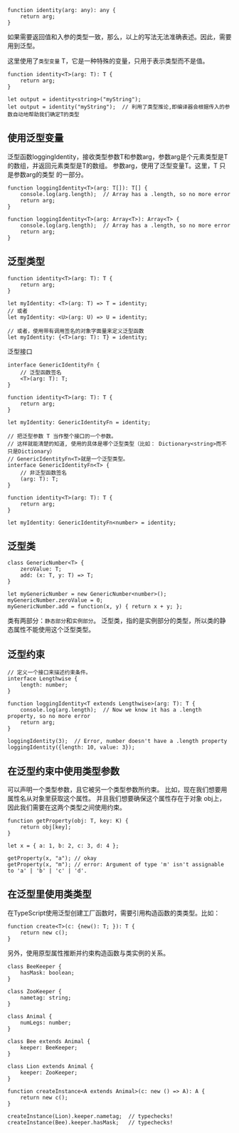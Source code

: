

```
function identity(arg: any): any {
    return arg;
}
```

如果需要返回值和入参的类型一致，那么，以上的写法无法准确表述。因此，需要用到泛型。

这里使用了`类型变量` T，它是一种特殊的变量，只用于表示类型而不是值。
```
function identity<T>(arg: T): T {
    return arg;
}

let output = identity<string>("myString");
let output = identity("myString");  // 利用了类型推论,即编译器会根据传入的参数自动地帮助我们确定T的类型
```


##  使用泛型变量


泛型函数loggingIdentity，接收类型参数T和参数arg，参数arg是个元素类型是T的数组，并返回元素类型是T的数组。
参数arg，使用了泛型变量T。这里，T 只是参数arg的类型 的一部分。
```
function loggingIdentity<T>(arg: T[]): T[] {
    console.log(arg.length);  // Array has a .length, so no more error
    return arg;
}

function loggingIdentity<T>(arg: Array<T>): Array<T> {
    console.log(arg.length);  // Array has a .length, so no more error
    return arg;
}
```


##  泛型类型

```
function identity<T>(arg: T): T {
    return arg;
}

let myIdentity: <T>(arg: T) => T = identity;
// 或者
let myIdentity: <U>(arg: U) => U = identity;

// 或者，使用带有调用签名的对象字面量来定义泛型函数
let myIdentity: {<T>(arg: T): T} = identity;
```

泛型接口
```
interface GenericIdentityFn {
    // 泛型函数签名
    <T>(arg: T): T;
}

function identity<T>(arg: T): T {
    return arg;
}

let myIdentity: GenericIdentityFn = identity;
```

```
// 把泛型参数 T 当作整个接口的一个参数。 
// 这样就能清楚的知道, 使用的具体是哪个泛型类型（比如： Dictionary<string>而不只是Dictionary）
// GenericIdentityFn<T>就是一个泛型类型。
interface GenericIdentityFn<T> {
    // 非泛型函数签名
    (arg: T): T;
}

function identity<T>(arg: T): T {
    return arg;
}

let myIdentity: GenericIdentityFn<number> = identity;
```

##  泛型类

```
class GenericNumber<T> {
    zeroValue: T;
    add: (x: T, y: T) => T;
}

let myGenericNumber = new GenericNumber<number>();
myGenericNumber.zeroValue = 0;
myGenericNumber.add = function(x, y) { return x + y; };
```

类有两部分：`静态部分`和`实例部分`。 泛型类，指的是实例部分的类型，所以类的静态属性不能使用这个泛型类型。


##  泛型约束

```
// 定义一个接口来描述约束条件。
interface Lengthwise {
    length: number;
}

function loggingIdentity<T extends Lengthwise>(arg: T): T {
    console.log(arg.length);  // Now we know it has a .length property, so no more error
    return arg;
}

loggingIdentity(3);  // Error, number doesn't have a .length property
loggingIdentity({length: 10, value: 3});
```

##  在泛型约束中使用类型参数

可以声明一个类型参数，且它被另一个类型参数所约束。
比如，现在我们想要用属性名从对象里获取这个属性。 并且我们想要确保这个属性存在于对象 obj上，因此我们需要在这两个类型之间使用约束。

```
function getProperty(obj: T, key: K) {
    return obj[key];
}

let x = { a: 1, b: 2, c: 3, d: 4 };

getProperty(x, "a"); // okay
getProperty(x, "m"); // error: Argument of type 'm' isn't assignable to 'a' | 'b' | 'c' | 'd'.
```


##  在泛型里使用类类型
在TypeScript使用泛型创建工厂函数时，需要引用构造函数的类类型。比如：

```
function create<T>(c: {new(): T; }): T {
    return new c();
}
```

另外，使用原型属性推断并约束构造函数与类实例的关系。

```
class BeeKeeper {
    hasMask: boolean;
}

class ZooKeeper {
    nametag: string;
}

class Animal {
    numLegs: number;
}

class Bee extends Animal {
    keeper: BeeKeeper;
}

class Lion extends Animal {
    keeper: ZooKeeper;
}

function createInstance<A extends Animal>(c: new () => A): A {
    return new c();
}

createInstance(Lion).keeper.nametag;  // typechecks!
createInstance(Bee).keeper.hasMask;   // typechecks!
```


